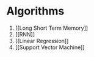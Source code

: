 # Algorithms
1. [[Long Short Term Memory]] 
2. [[RNN]]
3. [[Linear Regression]]
4. [[Support Vector Machine]]
